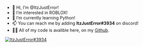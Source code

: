 - 👋 Hi, I’m @ItzJustError!
- 👀 I’m interested in ROBLOX!
- 🌱 I’m currently learning Python!
- 📫 You can reach me by adding **ItzJustError#3934** on discord!
- 👨‍💻 All of my code is avalible here, on my [Github](https://github.com/ItzJustError?tab=repositories).

[![ItzJustError#3934](https://discord.c99.nl/widget/theme-2/651125099654807552.png)](https://discord.c99.nl/)
